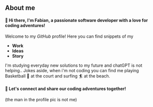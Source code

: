 ## About me

#### 🚀 Hi there, I'm **Fabian**, a passionate software developer with a love for **coding adventures**!
Welcome to my *GitHub* profile!
Here you can find snippets of my
- **Work**
- **Ideas**
- **Story**

I'm studying everyday new solutions to my future and chatGPT is not helping..
Jokes aside, when i'm not coding you can find me playing Basketball 🏀 at the court and surfing 🏄 at the beach. 
#### 🤝  Let's connect and share our coding adventures together!
(the man in the profile pic is not me)
